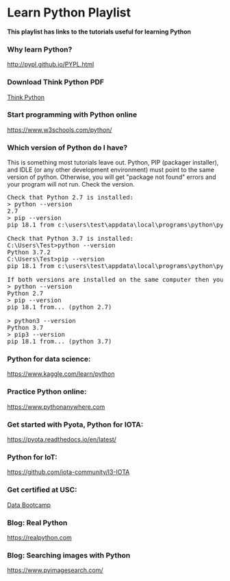 # Learn Python Playlist

**This playlist has links to the tutorials useful for learning Python**

### Why learn Python?
<a href="http://pypl.github.io/PYPL.html" target=Top>http://pypl.github.io/PYPL.html</a>


### Download Think Python PDF
<a href="https://greenteapress.com/wp/think-python-2e/" target=Top>Think Python</a>


### Start programming with Python online
<a href="https://www.w3schools.com/python/" target=Top>https://www.w3schools.com/python/</a>


### Which version of Python do I have?
This is something most tutorials leave out.  Python, PIP (packager installer), and IDLE (or any other development environment) must point to the same version of python.
Otherwise, you will get "package not found" errors and your program will not run.  Check the version.  

<pre>
Check that Python 2.7 is installed:
> python --version
2.7
> pip --version
pip 18.1 from c:\users\test\appdata\local\programs\python\python37\lib\site-packages\pip (python 2.7)

Check that Python 3.7 is installed:
C:\Users\Test>python --version
Python 3.7.2
C:\Users\Test>pip --version
pip 18.1 from c:\users\test\appdata\local\programs\python\python37\lib\site-packages\pip (python 3.7)

If both versions are installed on the same computer then you may want to install pip3
> python --version
Python 2.7
> pip --version
pip 18.1 from... (python 2.7)

> python3 --version
Python 3.7
> pip3 --version
pip 18.1 from... (python 3.7)
</pre>


### Python for data science:
<a href="https://www.kaggle.com/learn/python" target=Top>https://www.kaggle.com/learn/python</a>


### Practice Python online:
<a href="https://www.pythonanywhere.com" target=Top>https://www.pythonanywhere.com</a>


### Get started with Pyota, Python for IOTA:
<a href="https://pyota.readthedocs.io/en/latest/" target=Top>https://pyota.readthedocs.io/en/latest/</a>


### Python for IoT:
<a hef="https://github.com/iota-community/I3-IOTA" target=Top>https://github.com/iota-community/I3-IOTA</a>


### Get certified at USC:
<a href="https://databootcamp.viterbi.usc.edu/lp1/?s=Google-Unbranded&pkw=%2Blearning%20%2Bpython&pcrid=377745757359&pmt=b&utm_source=google&utm_medium=cpc&utm_campaign=%5BS%5D_GRD_Data_NonBrand_ALL_Python_BMM&utm_term=%2Blearning%20%2Bpython&utm_content=377745757359&s=google&k=%2Blearning%20%2Bpython&gclid=Cj0KCQjw3JXtBRC8ARIsAEBHg4mX1hdhzmbu7QfkiAJ-iTOX4srJmHHksUxq_jDi9d4-TDclJzLCobkaAvu1EALw_wcB&gclsrc=aw.ds" target=Top>Data Bootcamp</a>



### Blog: Real Python
<a href="https://realpython.com/" target=Top>https://realpython.com</a>


### Blog: Searching images with Python
<a href="https://www.pyimagesearch.com/" target=Top>https://www.pyimagesearch.com/</a>

